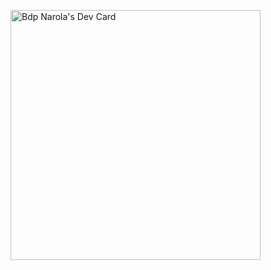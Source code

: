 <a href="https://app.daily.dev/bdp_narola7"><img src="https://api.daily.dev/devcards/277d13f2cad540608e231d35183d16a8.png?r=7v6" width="400" alt="Bdp Narola's Dev Card"/></a>
